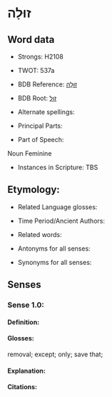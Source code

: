 # זוּלָה

<!-- Status: S2="NeedsEdits" -->
<!-- Lexica used for edits:   -->

## Word data

* Strongs: H2108

* TWOT: 537a

* BDB Reference: [זוּלָה](rc://en/bdb/dict/g.au.ab)

* BDB Root: [זול](rc://en/bdb/dict/g.au.aa)

* Alternate spellings:

* Principal Parts:

* Part of Speech:

Noun Feminine 

* Instances in Scripture: TBS

## Etymology:

* Related Language glosses:

* Time Period/Ancient Authors:

* Related words:

* Antonyms for all senses:

* Synonyms for all senses:

## Senses

### Sense 1.0:

#### Definition:

#### Glosses:

removal; except; only; save that; 

#### Explanation:

#### Citations:



